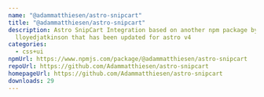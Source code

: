 ```yaml
---
name: "@adammatthiesen/astro-snipcart"
title: "@adammatthiesen/astro-snipcart"
description: Astro SnipCart Integration based on another npm package by
  lloyedjatkinson that has been updated for astro v4
categories:
  - css+ui
npmUrl: https://www.npmjs.com/package/@adammatthiesen/astro-snipcart
repoUrl: https://github.com/Adammatthiesen/astro-snipcart
homepageUrl: https://github.com/Adammatthiesen/astro-snipcart
downloads: 29
---
```

